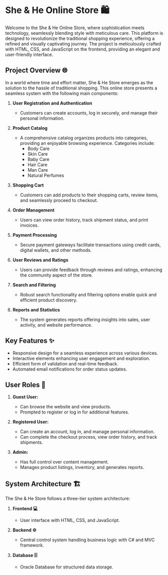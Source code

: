 # She & He Online Store 🛍️

Welcome to the She & He Online Store, where sophistication meets technology, seamlessly blending style with meticulous care. This platform is designed to revolutionize the traditional shopping experience, offering a refined and visually captivating journey. The project is meticulously crafted with HTML, CSS, and JavaScript on the frontend, providing an elegant and user-friendly interface.

## Project Overview 🌐

In a world where time and effort matter, She & He Store emerges as the solution to the hassle of traditional shopping. This online store presents a seamless system with the following main components:

1. **User Registration and Authentication**
   - Customers can create accounts, log in securely, and manage their personal information.

2. **Product Catalog**
   - A comprehensive catalog organizes products into categories, providing an enjoyable browsing experience. Categories include:
     - Body Care
     - Skin Care
     - Baby Care
     - Hair Care
     - Man Care
     - Natural Perfumes

3. **Shopping Cart**
   - Customers can add products to their shopping carts, review items, and seamlessly proceed to checkout.

4. **Order Management**
   - Users can view order history, track shipment status, and print invoices.

5. **Payment Processing**
   - Secure payment gateways facilitate transactions using credit cards, digital wallets, and other methods.

6. **User Reviews and Ratings**
   - Users can provide feedback through reviews and ratings, enhancing the community aspect of the store.

7. **Search and Filtering**
   - Robust search functionality and filtering options enable quick and efficient product discovery.

8. **Reports and Statistics**
   - The system generates reports offering insights into sales, user activity, and website performance.

## Key Features ✨

- Responsive design for a seamless experience across various devices.
- Interactive elements enhancing user engagement and exploration.
- Efficient form of validation and real-time feedback.
- Automated email notifications for order status updates.

## User Roles 👤

1. **Guest User:**
   - Can browse the website and view products.
   - Prompted to register or log in for additional features.

2. **Registered User:**
   - Can create an account, log in, and manage personal information.
   - Can complete the checkout process, view order history, and track shipments.

3. **Admin:**
   - Has full control over content management.
   - Manages product listings, inventory, and generates reports.

## System Architecture 🏗️

The She & He Store follows a three-tier system architecture:

1. **Frontend 💻**
   - User interface with HTML, CSS, and JavaScript.

2. **Backend ⚙️**
   - Central control system handling business logic with C# and MVC framework.

3. **Database 🗄️**
   - Oracle Database for structured data storage.
